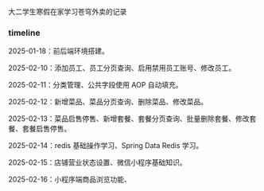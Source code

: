 大二学生寒假在家学习苍穹外卖的记录



### timeline

2025-01-18：前后端环境搭建。

2025-02-10：添加员工、员工分页查询、启用禁用员工账号、修改员工。

2025-02-11：分类管理、公共字段使用 AOP 自动填充。

2025-02-12：新增菜品、菜品分页查询、删除菜品、修改菜品。

2025-02-13：菜品启售停售、新增套餐、套餐分页查询、批量删除套餐、修改套餐、套餐启售停售。

2025-02-14：redis 基础操作学习、Spring Data Redis 学习。

2025-02-15：店铺营业状态设置、微信小程序基础知识。

2025-02-16：小程序端商品浏览功能、